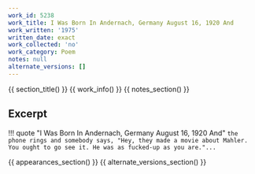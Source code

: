 ```yaml
---
work_id: 5238
work_title: I Was Born In Andernach, Germany August 16, 1920 And
work_written: '1975'
written_date: exact
work_collected: 'no'
work_category: Poem
notes: null
alternate_versions: []
---
```


{{ section_title() }}
{{ work_info() }}
{{ notes_section() }}
## Excerpt
!!! quote "I Was Born In Andernach, Germany August 16, 1920 And"
    ```
    the phone rings and somebody says,
    "Hey, they made a movie about
    Mahler. You ought to go see it.
    He was as fucked-up as you are."...
    ```

{{ appearances_section() }}
{{ alternate_versions_section() }}
